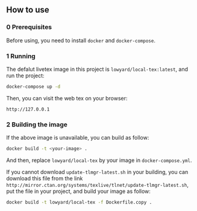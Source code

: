 ## How to use  

### 0 Prerequisites

Before using, you need to install `docker` and `docker-compose`.

### 1 Running

The defalut livetex image in this project is `lowyard/local-tex:latest`, and run the project:

```bash
docker-compose up -d
```

Then, you can visit the web tex on your browser:

```
http://127.0.0.1
```

### 2 Building the image

If the above image is unavailable, you can build as follow:

```bash
docker build -t <your-image> .
``` 

And then, replace `lowyard/local-tex` by your image in `docker-compose.yml`.  

If you cannot download `update-tlmgr-latest.sh` in your building, you can download this file from the link `http://mirror.ctan.org/systems/texlive/tlnet/update-tlmgr-latest.sh`, put the file in your project, and build your image as follow:
```bash
docker build -t lowyard/local-tex -f Dockerfile.copy .
```
